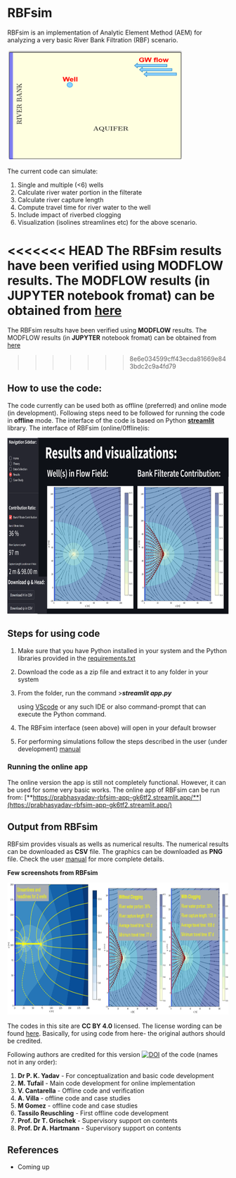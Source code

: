 # RBFsim

RBFsim is an implementation of Analytic Element Method (AEM) for analyzing a very basic River Bank Filtration (RBF) scenario.


<img src="https://github.com/HTWDMAR/RBFsim/blob/main/Manual/RBFsim.png" width="400" height="250">

The current code can simulate:

1. Single and multiple (<6) wells
2. Calculate river water portion in the filterate
3. Calculate river capture length
4. Compute travel time for river water to the well
5. Include impact of riverbed clogging
6. Visualization (isolines streamlines etc) for the above scenario.

<<<<<<< HEAD
The RBFsim results have been verified using MODFLOW results. The MODFLOW results (in **JUPYTER** notebook fromat) can be obtained from [here](https://github.com/HTWDMAR/RBFsim/tree/main/Model%20verification)
=======
The RBFsim results have been verified using **MODFLOW** results. The MODFLOW results (in **JUPYTER** notebook fromat) can be obtained from [here](https://github.com/HTWDMAR/RBFsim/tree/main/Model%20verification)
>>>>>>> 8e6e034599cff43ecda81669e843bdc2c9a4fd79

## How to use the code:

The code currently can be used both as offline (preferred) and online mode (in development). Following steps need to be followed for running the code in **offline** mode. The interface of the code is based on Python [**streamlit**](https://streamlit.io/) library. The interface of RBFsim (online/0ffline)is:

<img src="https://github.com/HTWDMAR/RBFsim/blob/main/Manual/RBFsim%20Interface.png" width="700" height="400">


## Steps for using code 

1. Make sure that you have Python installed in your system and the Python libraries provided in the [requirements.txt](https://github.com/HTWDMAR/RBFsim/blob/main/requirements.txt)
2. Download the code as a zip file and extract it to any folder in your system
3. From the folder, run the command >_**streamlit app.py**_ 
   
    using [VScode](https://code.visualstudio.com/) or any such IDE or also command-prompt that can execute the Python command.
4. The RBFsim interface (seen above) will open in your default browser
5. For performing simulations follow the steps described in the user (under development) [manual](https://github.com/HTWDMAR/RBFsim/blob/main/Manual/RBFsim%20User%20Manual_03.09.2022.pdf) 

### Running the online app

The online version the app is still not completely functional. However, it can be used for some very basic works. The online app of RBFsim can be run from:
[**https://prabhasyadav-rbfsim-app-gk6tf2.streamlit.app/**](https://prabhasyadav-rbfsim-app-gk6tf2.streamlit.app/)

## Output from RBFsim
RBFsim provides visuals as wells as numerical results. The numerical results can be downloaded as **CSV** file. The graphics can be downloaded as **PNG** file. Check the user [manual](https://github.com/HTWDMAR/RBFsim/blob/main/Manual/RBFsim%20User%20Manual_03.09.2022.pdf) for more complete details.

**Few screenshots from RBFsim**

<img src="https://github.com/HTWDMAR/RBFsim/blob/main/Manual/screenshot.png" width="800" height="300">



The codes in this site are **CC BY 4.0** licensed. The license wording can be found [here](https://creativecommons.org/licenses/by/4.0/).
Basically, for using code from here- the original authors should be credited.


Following authors are credited for this version [![DOI](https://zenodo.org/badge/576730534.svg)](https://zenodo.org/badge/latestdoi/576730534) of the code (names not in any order):

1. **Dr P. K. Yadav** - For conceptualization and basic code development
2. **M. Tufail** - Main code development for online implementation
3. **V. Cantarella** - Offline code and verification
4. **A. Villa** - offline code and case studies
5. **M Gomez** - offline code and case studies
6. **Tassilo Reuschling** - First offline code development
7. **Prof. Dr T. Grischek** - Supervisory support on contents
8. **Prof. Dr A. Hartmann** - Supervisory support on contents

## References

- Coming up


